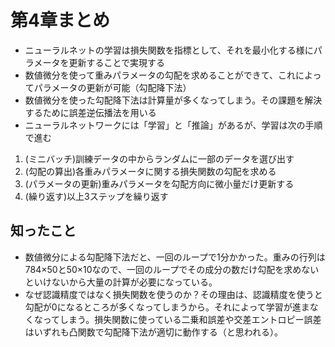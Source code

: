 # 第4章まとめ

- ニューラルネットの学習は損失関数を指標として、それを最小化する様にパラメータを更新することで実現する
- 数値微分を使って重みパラメータの勾配を求めることができて、これによってパラメータの更新が可能（勾配降下法）
- 数値微分を使った勾配降下法は計算量が多くなってしまう。その課題を解決するために誤差逆伝播法を用いる
- ニューラルネットワークには「学習」と「推論」があるが、学習は次の手順で進む

1. (ミニバッチ)訓練データの中からランダムに一部のデータを選び出す
2. (勾配の算出)各重みパラメータに関する損失関数の勾配を求める
3. (パラメータの更新)重みパラメータを勾配方向に微小量だけ更新する
4. (繰り返す)以上3ステップを繰り返す

## 知ったこと

- 数値微分による勾配降下法だと、一回のループで1分かかった。重みの行列は784×50と50×10なので、一回のループでその成分の数だけ勾配を求めないといけないから大量の計算が必要になっている。
- なぜ認識精度ではなく損失関数を使うのか？その理由は、認識精度を使うと勾配が0になるところが多くなってしまうから。それによって学習が進まなくなってしまう。損失関数に使っている二乗和誤差や交差エントロピー誤差はいずれも凸関数で勾配降下法が適切に動作する（と思われる）。
